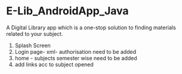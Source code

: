 # E-Lib_AndroidApp_Java
A Digital Library app which is a one-stop solution to finding materials related to your subject.
1. Splash Screen
2. Login page- xml- authorisation need to be added
3. home - subjects semester wise need to be added
4. add links acc to subject opened
